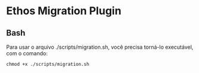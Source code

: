# Ethos Migration Plugin

## Bash

Para usar o arquivo ./scripts/migration.sh, você precisa torná-lo executável, com o comando:

`chmod +x ./scripts/migration.sh`